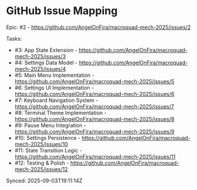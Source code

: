 # GitHub Issue Mapping

Epic: #2 - https://github.com/AngelOnFira/macroquad-mech-2025/issues/2

Tasks:
- #3: App State Extension - https://github.com/AngelOnFira/macroquad-mech-2025/issues/3
- #4: Settings Data Model - https://github.com/AngelOnFira/macroquad-mech-2025/issues/4
- #5: Main Menu Implementation - https://github.com/AngelOnFira/macroquad-mech-2025/issues/5
- #6: Settings UI Implementation - https://github.com/AngelOnFira/macroquad-mech-2025/issues/6
- #7: Keyboard Navigation System - https://github.com/AngelOnFira/macroquad-mech-2025/issues/7
- #8: Terminal Theme Implementation - https://github.com/AngelOnFira/macroquad-mech-2025/issues/8
- #9: Pause Menu Integration - https://github.com/AngelOnFira/macroquad-mech-2025/issues/9
- #10: Settings Persistence - https://github.com/AngelOnFira/macroquad-mech-2025/issues/10
- #11: State Transition Logic - https://github.com/AngelOnFira/macroquad-mech-2025/issues/11
- #12: Testing & Polish - https://github.com/AngelOnFira/macroquad-mech-2025/issues/12

Synced: 2025-09-03T19:11:14Z